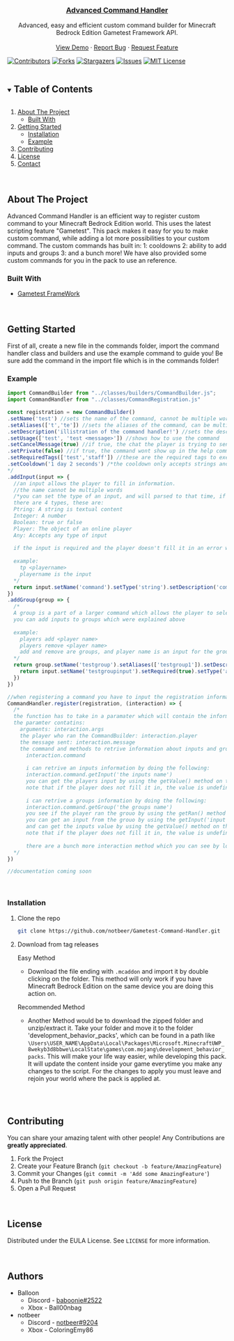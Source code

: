 <!-- PROJECT -->
<br />
<p align="center">
  <h3 align="center"><u>Advanced Command Handler</u></h3>

  <p align="center">
    Advanced, easy and efficient custom command builder for Minecraft Bedrock Edition Gametest Framework API.
    <br />
    <br />
    <a href="https://github.com/notbeer/Gametest-Command-Handler">View Demo</a>
    ·
    <a href="https://github.com/notbeer/Gametest-Command-Handler/issues">Report Bug</a>
    ·
    <a href="https://github.com/notbeer/Gametest-Command-Handler/issues">Request Feature</a>
  </p>
</p>

[![Contributors][contributors-shield]][contributors-url]
[![Forks][forks-shield]][forks-url]
[![Stargazers][stars-shield]][stars-url]
[![Issues][issues-shield]][issues-url]
[![MIT License][license-shield]][license-url]

<!-- TABLE OF CONTENTS -->
<details open="open">
  <summary><h2 style="display: inline-block">Table of Contents</h2></summary>
  <ol>
    <li>
      <a href="#about-the-project">About The Project</a>
      <ul>
        <li><a href="#built-with">Built With</a></li>
      </ul>
    </li>
    <li>
      <a href="#getting-started">Getting Started</a>
      <ul>
        <li><a href="#installation">Installation</a></li>
      </ul>
      <ul>
        <li><a href="#example">Example</a></li>
      </ul>
    </li>
    <li><a href="#contributing">Contributing</a></li>
    <li><a href="#license">License</a></li>
    <li><a href="#contact">Contact</a></li>
  </ol>
</details>



<!-- ABOUT THE PROJECT -->
<br />

## About The Project

  Advanced Command Handler is an efficient way to register custom command to your Minecraft Bedrock Edition world. This uses the latest scripting feature "Gametest". This pack makes it easy for you to make custom command, while adding a lot more possibilities to your custom command. The custom commands has built in: 1: cooldowns 2: ability to add inputs and groups 3: and a bunch more!
We have also provided some custom commands for you in the pack to use an reference.


### Built With

* [Gametest FrameWork](https://docs.microsoft.com/en-us/minecraft/creator/scriptapi/mojang-minecraft/mojang-minecraft)



<!-- GETTING STARTED -->
<br />

## Getting Started

First of all, create a new file in the commands folder, import the command handler class and builders and use the example command to guide you! Be sure add the command in the import file which is in the commands folder!

### Example

```js
import CommandBuilder from "../classes/builders/CommandBuilder.js";
import CommandHandler from "../classes/CommandRegistration.js"

const registration = new CommandBuilder()
.setName('test') //sets the name of the command, cannot be multiple words
.setAliases(['t','te']) //sets the aliases of the command, can be multiple aliases
.setDescription('illistration of the command handler!') //sets the description of the command
.setUsage(['test', 'test <message>']) //shows how to use the command
.setCancelMessage(true) //if true, the chat the player is trying to send wont be sent
.setPrivate(false) //if true, the command wont show up in the help command and it cannot be accessed by players unless they have the private tag
.setRequiredTags(['test','staff']) //these are the required tags to execute the command, if the player does not have all the required tags they cannot run the command
.setCooldown('1 day 2 seconds') /*the cooldown only accepts strings and must we written in the format shown ( x weeks, x days, x hours, x minuites, x seconds). As of now, the cool down is only local meaning if a player runs the command, the cool down is only on them, rather then a global cooldown which stops the whole command for x amount of time once ran.
*/
.addInput(input => {
  //an input allows the player to fill in information.
  //the name cannot be multiple words
  /*you can set the type of an input, and will parsed to that time, if the player provides an incorrect type, an error will be thrown to the player. 
  there are 4 types, these are:
  Ptring: A string is textual content
  Integer: A number
  Boolean: true or false
  Player: The object of an online player
  Any: Accepts any type of input
    
  if the input is required and the player doesn't fill it in an error will be thrown to the player
  
  example:
    tp <playername>
    playername is the input
  */
  return input.setName('command').setType('string').setDescription('command name you need help on!').setRequired(true)
})
.addGroup(group => {
  /*
  A group is a part of a larger command which allows the player to select more options
  you can add inputs to groups which were explained above 
  
  example:
    players add <player name>
    players remove <player name>
    add and remove are groups, and player name is an input for the groups
  */
  return group.setName('testgroup').setAliases(['testgroup1']).setDescription('a group for the test command!').addInput(input => {
    return input.setName('testgroupinput').setRequired(true).setType('any')
  })
})

//when registering a command you have to input the registration information and a function which will be called upon the command running by using the CommandHandler.register method. example:
CommandHandler.register(registration, (interaction) => {
  /*
  the function has to take in a paramater which will contain the information on the interaction
  the paramter contatins:
    arguments: interaction.args
    the player who ran the CommandBuilder: interaction.player
    the message sent: interaction.message
    the command and methods to retrive information about inputs and groups:
      interaction.command
      
      i can retrive an inputs information by doing the following:
      interaction.command.getInput('the inputs name')
      you can get the players input by using the getValue() method on the input
      note that if the player does not fill it in, the value is undefined
      
      i can retrive a groups information by doing the following:
      interaction.command.getGroup('the groups name')
      you see if the player ran the grouo by using the getRan() method on the group
      you can get an input from the grouo by using the getInput('input name') on the group
      and can get the inputs value by using the getValue() method on the input
      note that if the player does not fill it in, the value is undefined
      
      there are a bunch more interaction method which you can see by looking at the classes methods
  */
})

//documentation coming soon
```

<br />

### Installation

1. Clone the repo
   ```sh
   git clone https://github.com/notbeer/Gametest-Command-Handler.git
   ```
2. Download from tag releases

    Easy Method
    * Download the  file ending with `.mcaddon` and import it by double clicking on the folder. This method will only work if you have Minecraft Bedrock Edition on the same device you are doing this action on.
    
    Recommended Method
    * Another Method would be to download the zipped folder and unzip/extract it. Take your folder and move it to the folder 'development_behavior_packs', which can be found in a path like `\Users\USER_NAME\AppData\Local\Packages\Microsoft.MinecraftUWP_8wekyb3d8bbwe\LocalState\games\com.mojang\development_behavior_packs`. This will make your life way easier, while developing this pack. It will update the content inside your game everytime you make any changes to the script. For the changes to apply you must leave and rejoin your world where the pack is applied at.

<br />


<!-- CONTRIBUTING -->
<br />

## Contributing

You can share your amazing talent with other people! Any Contributions are **greatly appreciated**. 

1. Fork the Project
2. Create your Feature Branch (`git checkout -b feature/AmazingFeature`)
3. Commit your Changes (`git commit -m 'Add some AmazingFeature'`)
4. Push to the Branch (`git push origin feature/AmazingFeature`)
5. Open a Pull Request



<!-- LICENSE -->
<br />

## License

Distributed under the EULA License. See `LICENSE` for more information.



<!-- CONTACT -->
<br />

## Authors

- Balloon
    - Discord - [baboonie#2522](https://discordapp.com/users/925226749191675985/)
    - Xbox - Ball00nbag
- notbeer
    - Discord - [notbeer#9204](https://discordapp.com/users/606353040336748584/)
    - Xbox - ColoringEmy86

<br />


[contributors-shield]: https://img.shields.io/github/contributors/notbeer/Gametest-Command-Handler.svg?style=for-the-badge
[contributors-url]: https://github.com/notbeer/Gametest-Command-Handler/graphs/contributors
[forks-shield]: https://img.shields.io/github/forks/notbeer/Gametest-Command-Handler.svg?style=for-the-badge
[forks-url]: https://github.com/notbeer/Gametest-Command-Handler/network/members
[stars-shield]: https://img.shields.io/github/stars/notbeer/Gametest-Command-Handler.svg?style=for-the-badge
[stars-url]: https://github.com/notbeer/Gametest-Command-Handler/stargazers
[issues-shield]: https://img.shields.io/github/issues/notbeer/Gametest-Command-Handler.svg?style=for-the-badge
[issues-url]: https://github.com/notbeer/Gametest-Command-Handler/issues
[license-shield]: https://img.shields.io/github/license/notbeer/Gametest-Command-Handler.svg?style=for-the-badge
[license-url]: https://github.com/notbeer/Gametest-Command-Handler/blob/main/LICENSE.txt

